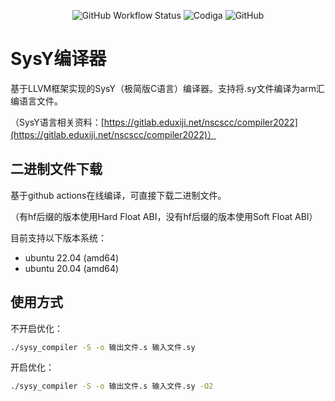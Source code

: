 <p align="center">
    <img alt="GitHub Workflow Status" src="https://img.shields.io/github/actions/workflow/status/zouxianyu/SysY-compiler/build_deploy.yml">
    <img alt="Codiga" src="https://api.codiga.io/project/34978/status/svg">
    <img alt="GitHub" src="https://img.shields.io/github/license/zouxianyu/SysY-compiler">
</p>

# SysY编译器

基于LLVM框架实现的SysY（极简版C语言）编译器。支持将.sy文件编译为arm汇编语言文件。

（SysY语言相关资料：[https://gitlab.eduxiji.net/nscscc/compiler2022](https://gitlab.eduxiji.net/nscscc/compiler2022)）

## 二进制文件下载

基于github actions在线编译，可直接下载二进制文件。

（有hf后缀的版本使用Hard Float ABI，没有hf后缀的版本使用Soft Float ABI）

目前支持以下版本系统：

- ubuntu 22.04 (amd64)
- ubuntu 20.04 (amd64)

## 使用方式

不开启优化：

```bash
./sysy_compiler -S -o 输出文件.s 输入文件.sy
```

开启优化：

```bash
./sysy_compiler -S -o 输出文件.s 输入文件.sy -O2
```
